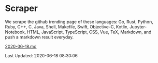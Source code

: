 # Scraper

We scrape the github trending page of these languages: Go, Rust, Python, Ruby, C++, C, Java, Shell, Makefile, Swift, Objective-C, Kotlin, Jupyter-Notebook, HTML, JavaScript, TypeScript, CSS, Vue, TeX, Markdown, and push a markdown result everyday.

[2020-06-18.md](https://github.com/yangwenmai/Scraper/blob/master/2020-06-18.md)

Last Updated: 2020-06-18 08:30:06